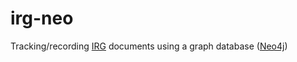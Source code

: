 # irg-neo
Tracking/recording [IRG](http://appsrv.cse.cuhk.edu.hk/~irg/) documents using a graph database ([Neo4j](https://github.com/neo4j/neo4j))
